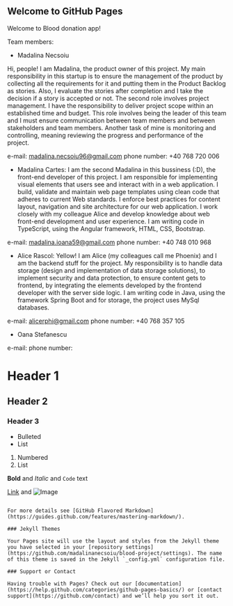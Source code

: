 ## Welcome to GitHub Pages

Welcome to Blood donation app!

Team members:

- Madalina Necsoiu

Hi, people! I am Madalina, the product owner of this project. My main responsibility in this startup is to ensure the management of the product by collecting all the requirements for it and putting them in the Product Backlog as stories. Also, I evaluate the stories after completion and I take the decision if a story is accepted or not.
The second role involves project management. I have the responsibility to deliver project scope within an established time and budget. This role involves being the leader of this team and I must ensure communication between team members and between stakeholders and team members. Another task of mine is monitoring and controlling, meaning reviewing the progress and performance of the project.

e-mail: madalina.necsoiu96@gmail.com
phone number: +40 768 720 006

- Madalina Cartes:
I am the second Madalina in this bussiness (:D), the front-end developer of this project.
I am responsible for implementing visual elements that users see and interact with in a web application. I build, validate and maintain web page templates using clean code that adheres to current Web standards. I enforce best practices for content layout, navigation and site architecture for our web application. I work closely with my colleague Alice and develop knowledge about web front-end development and user experience. 
I am writing code in TypeScript, using the Angular framework, HTML, CSS, Bootstrap.

e-mail: madalina.ioana59@gmail.com
phone number: +40 748 010 968

- Alice Rascol:
Yellow! I am Alice (my colleagues call me Phoenix) and I am the backend stuff for the project.
My responsibility is to handle data storage (design and implementation of data storage solutions), to implement security and data protection, to ensure content gets to frontend, by integrating the elements developed by the frontend developer with the server side logic. I am writing  code in Java, using the framework Spring Boot and for storage, the project uses  MySql databases.

e-mail: alicerphi@gmail.com
phone number: +40 768 357 105

- Oana Stefanescu

e-mail:
phone number:




# Header 1
## Header 2
### Header 3

- Bulleted
- List

1. Numbered
2. List

**Bold** and _Italic_ and `Code` text

[Link](url) and ![Image](src)
```

For more details see [GitHub Flavored Markdown](https://guides.github.com/features/mastering-markdown/).

### Jekyll Themes

Your Pages site will use the layout and styles from the Jekyll theme you have selected in your [repository settings](https://github.com/madalinanecsoiu/blood-project/settings). The name of this theme is saved in the Jekyll `_config.yml` configuration file.

### Support or Contact

Having trouble with Pages? Check out our [documentation](https://help.github.com/categories/github-pages-basics/) or [contact support](https://github.com/contact) and we’ll help you sort it out.
